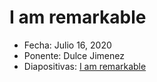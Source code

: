 # I am remarkable

* Fecha: Julio 16, 2020
* Ponente: Dulce Jimenez
* Diapositivas: [I am remarkable](./I_am_remarkable.pdf)

